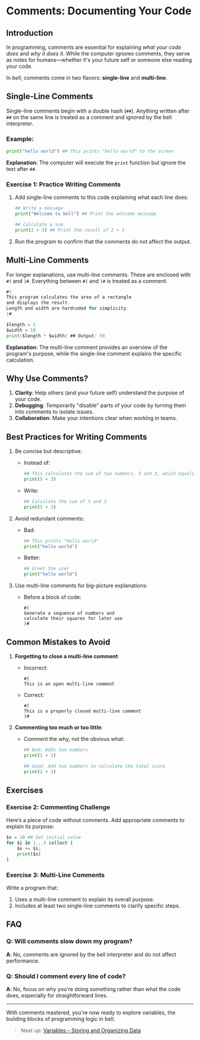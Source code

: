 # Comments: Documenting Your Code

## Introduction

In programming, comments are essential for explaining _what your code does_ and _why it does it_. While the computer ignores comments, they serve as notes for humans—whether it's your future self or someone else reading your code.

In _bell_, comments come in two flavors: **single-line** and **multi-line**.

## Single-Line Comments

Single-line comments begin with a double hash (`##`). Anything written after `##` on the same line is treated as a comment and ignored by the bell interpreter.

### Example:

```py
print("hello world") ## This prints "hello world" to the screen
```

**Explanation**: The computer will execute the `print` function but ignore the text after `##`.

### Exercise 1: Practice Writing Comments

1. Add single-line comments to this code explaining what each line does:

   ```py
   ## Write a message
   print("Welcome to bell") ## Print the welcome message

   ## Calculate a sum
   print(2 + 3) ## Print the result of 2 + 3
   ```

2. Run the program to confirm that the comments do not affect the output.

## Multi-Line Comments

For longer explanations, use multi-line comments. These are enclosed with `#(` and `)#`. Everything between `#(` and `)#` is treated as a comment.

```go
#(
This program calculates the area of a rectangle
and displays the result.
Length and width are hardcoded for simplicity.
)#

$length = 5
$width = 10
print($length * $width) ## Output: 50
```

**Explanation**: The multi-line comment provides an overview of the program's purpose, while the single-line comment explains the specific calculation.

## Why Use Comments?

1. **Clarity**: Help others (and your future self) understand the purpose of your code.
2. **Debugging**: Temporarily "disable" parts of your code by turning them into comments to isolate issues.
3. **Collaboration**: Make your intentions clear when working in teams.

## Best Practices for Writing Comments

1. Be concise but descriptive:

   - Instead of:
     ```py
     ## This calculates the sum of two numbers, 5 and 3, which equals 8
     print(5 + 3)
     ```
   - Write:
     ```py
     ## Calculate the sum of 5 and 3
     print(5 + 3)
     ```

2. Avoid redundant comments:

   - Bad:
     ```py
     ## This prints "hello world"
     print("hello world")
     ```
   - Better:
     ```py
     ## Greet the user
     print("hello world")
     ```

3. Use multi-line comments for big-picture explanations:
   - Before a block of code:
     ```
     #(
     Generate a sequence of numbers and
     calculate their squares for later use
     )#
     ```

## Common Mistakes to Avoid

1. **Forgetting to close a multi-line comment**:

   - Incorrect:
     ```
     #(
     This is an open multi-line comment
     ```
   - Correct:
     ```
     #(
     This is a properly closed multi-line comment
     )#
     ```

2. **Commenting too much or too little**:

   - Comment the why, not the obvious what:

     ```py
     ## Bad: Adds two numbers
     print(2 + 3)

     ## Good: Add two numbers to calculate the total score
     print(2 + 3)
     ```

## Exercises

### Exercise 2: Commenting Challenge

Here’s a piece of code without comments. Add appropriate comments to explain its purpose:

```py
$x = 10 ## Set initial value
for $i in 1...5 collect (
    $x += $i;
    print($x)
)
```

### Exercise 3: Multi-Line Comments

Write a program that:

1. Uses a multi-line comment to explain its overall purpose.
2. Includes at least two single-line comments to clarify specific steps.

## FAQ

### Q: Will comments slow down my program?

**A**: No, comments are ignored by the bell interpreter and do not affect performance.

### Q: Should I comment every line of code?

**A**: No, focus on why you're doing something rather than what the code does, especially for straightforward lines.

---

With comments mastered, you're now ready to explore variables, the building blocks of programming logic in bell.

> Next up: [Variables – Storing and Organizing Data](03_variables.md)
